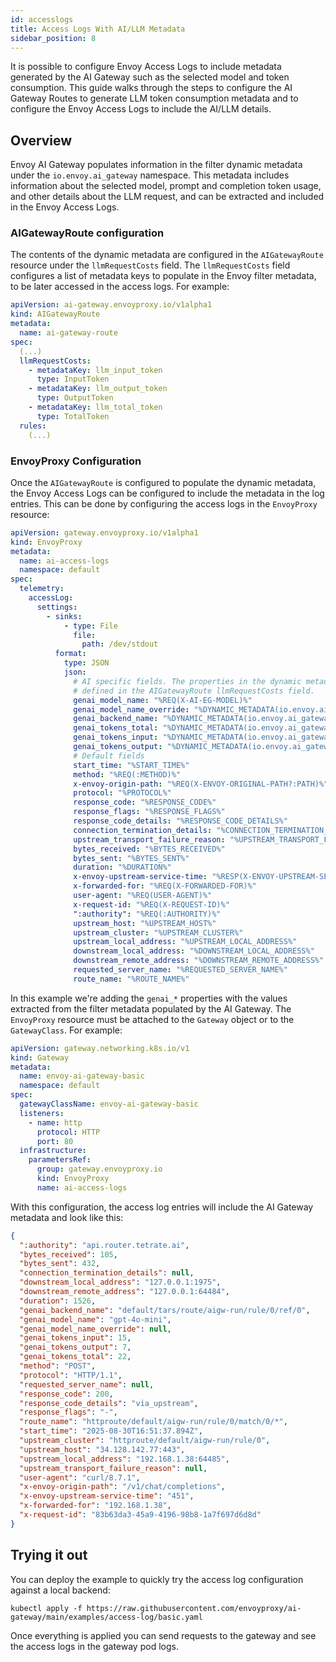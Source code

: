 ```yaml
---
id: accesslogs
title: Access Logs With AI/LLM Metadata
sidebar_position: 8
---
```


It is possible to configure Envoy Access Logs to include metadata generated by the AI Gateway such as
the selected model and token consumption. This guide walks through the steps to configure the AI Gateway
Routes to generate LLM token consumption metadata and to configure the Envoy Access Logs to include the AI/LLM details.

## Overview

Envoy AI Gateway populates information in the filter dynamic metadata under the `io.envoy.ai_gateway` namespace.
This metadata includes information about the selected model, prompt and completion token usage, and other
details about the LLM request, and can be extracted and included in the Envoy Access Logs.

### AIGatewayRoute configuration

The contents of the dynamic metadata are configured in the `AIGatewayRoute` resource under the `llmRequestCosts`
field. The `llmRequestCosts` field configures a list of metadata keys to populate in the Envoy filter metadata, to
be later accessed in the access logs. For example:

```yaml
apiVersion: ai-gateway.envoyproxy.io/v1alpha1
kind: AIGatewayRoute
metadata:
  name: ai-gateway-route
spec:
  (...)
  llmRequestCosts:
    - metadataKey: llm_input_token
      type: InputToken
    - metadataKey: llm_output_token
      type: OutputToken
    - metadataKey: llm_total_token
      type: TotalToken
  rules:
    (...)
```

### EnvoyProxy Configuration

Once the `AIGatewayRoute` is configured to populate the dynamic metadata, the Envoy Access Logs can be configured
to include the metadata in the log entries. This can be done by configuring the access logs in the `EnvoyProxy`
resource:

```yaml
apiVersion: gateway.envoyproxy.io/v1alpha1
kind: EnvoyProxy
metadata:
  name: ai-access-logs
  namespace: default
spec:
  telemetry:
    accessLog:
      settings:
        - sinks:
            - type: File
              file:
                path: /dev/stdout
          format:
            type: JSON
            json:
              # AI specific fields. The properties in the dynamic metadata expressions must match the ones
              # defined in the AIGatewayRoute llmRequestCosts field.
              genai_model_name: "%REQ(X-AI-EG-MODEL)%"
              genai_model_name_override: "%DYNAMIC_METADATA(io.envoy.ai_gateway:model_name_override)%"
              genai_backend_name: "%DYNAMIC_METADATA(io.envoy.ai_gateway:backend_name)%"
              genai_tokens_total: "%DYNAMIC_METADATA(io.envoy.ai_gateway:llm_total_token)%"
              genai_tokens_input: "%DYNAMIC_METADATA(io.envoy.ai_gateway:llm_input_token)%"
              genai_tokens_output: "%DYNAMIC_METADATA(io.envoy.ai_gateway:llm_output_token)%"
              # Default fields
              start_time: "%START_TIME%"
              method: "%REQ(:METHOD)%"
              x-envoy-origin-path: "%REQ(X-ENVOY-ORIGINAL-PATH?:PATH)%"
              protocol: "%PROTOCOL%"
              response_code: "%RESPONSE_CODE%"
              response_flags: "%RESPONSE_FLAGS%"
              response_code_details: "%RESPONSE_CODE_DETAILS%"
              connection_termination_details: "%CONNECTION_TERMINATION_DETAILS%"
              upstream_transport_failure_reason: "%UPSTREAM_TRANSPORT_FAILURE_REASON%"
              bytes_received: "%BYTES_RECEIVED%"
              bytes_sent: "%BYTES_SENT%"
              duration: "%DURATION%"
              x-envoy-upstream-service-time: "%RESP(X-ENVOY-UPSTREAM-SERVICE-TIME)%"
              x-forwarded-for: "%REQ(X-FORWARDED-FOR)%"
              user-agent: "%REQ(USER-AGENT)%"
              x-request-id: "%REQ(X-REQUEST-ID)%"
              ":authority": "%REQ(:AUTHORITY)%"
              upstream_host: "%UPSTREAM_HOST%"
              upstream_cluster: "%UPSTREAM_CLUSTER%"
              upstream_local_address: "%UPSTREAM_LOCAL_ADDRESS%"
              downstream_local_address: "%DOWNSTREAM_LOCAL_ADDRESS%"
              downstream_remote_address: "%DOWNSTREAM_REMOTE_ADDRESS%"
              requested_server_name: "%REQUESTED_SERVER_NAME%"
              route_name: "%ROUTE_NAME%"
```

In this example we're adding the `genai_*` properties with the values extracted from the filter metadata populated
by the AI Gateway. The `EnvoyProxy` resource must be attached to the `Gateway` object or to the `GatewayClass`. For
example:

```yaml
apiVersion: gateway.networking.k8s.io/v1
kind: Gateway
metadata:
  name: envoy-ai-gateway-basic
  namespace: default
spec:
  gatewayClassName: envoy-ai-gateway-basic
  listeners:
    - name: http
      protocol: HTTP
      port: 80
  infrastructure:
    parametersRef:
      group: gateway.envoyproxy.io
      kind: EnvoyProxy
      name: ai-access-logs
```

With this configuration, the access log entries will include the AI Gateway metadata and look like this:

```json
{
  ":authority": "api.router.tetrate.ai",
  "bytes_received": 105,
  "bytes_sent": 432,
  "connection_termination_details": null,
  "downstream_local_address": "127.0.0.1:1975",
  "downstream_remote_address": "127.0.0.1:64484",
  "duration": 1526,
  "genai_backend_name": "default/tars/route/aigw-run/rule/0/ref/0",
  "genai_model_name": "gpt-4o-mini",
  "genai_model_name_override": null,
  "genai_tokens_input": 15,
  "genai_tokens_output": 7,
  "genai_tokens_total": 22,
  "method": "POST",
  "protocol": "HTTP/1.1",
  "requested_server_name": null,
  "response_code": 200,
  "response_code_details": "via_upstream",
  "response_flags": "-",
  "route_name": "httproute/default/aigw-run/rule/0/match/0/*",
  "start_time": "2025-08-30T16:51:37.894Z",
  "upstream_cluster": "httproute/default/aigw-run/rule/0",
  "upstream_host": "34.128.142.77:443",
  "upstream_local_address": "192.168.1.38:64485",
  "upstream_transport_failure_reason": null,
  "user-agent": "curl/8.7.1",
  "x-envoy-origin-path": "/v1/chat/completions",
  "x-envoy-upstream-service-time": "451",
  "x-forwarded-for": "192.168.1.38",
  "x-request-id": "83b63da3-45a9-4196-98b8-1a7f697d6d8d"
}
```

## Trying it out

You can deploy the example to quickly try the access log configuration against a local backend:

```shell
kubectl apply -f https://raw.githubusercontent.com/envoyproxy/ai-gateway/main/examples/access-log/basic.yaml
```

Once everything is applied you can send requests to the gateway and see the access logs in the gateway pod logs.

